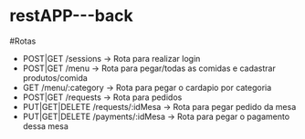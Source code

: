 # restAPP---back


#Rotas
- POST|GET /sessions -> Rota para realizar login
- POST|GET /menu -> Rota para pegar/todas as comidas e cadastrar produtos/comida
- GET /menu/:category -> Rota para pegar o cardapio por categoria
- POST|GET /requests -> Rota para pedidos
- PUT|GET|DELETE  /requests/:idMesa -> Rota para pegar pedido da mesa
- PUT|GET|DELETE  /payments/:idMesa -> Rota para pegar o pagamento dessa mesa
